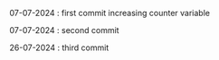 07-07-2024 : first commit
             increasing counter variable

07-07-2024 : second commit

26-07-2024 : third commit

